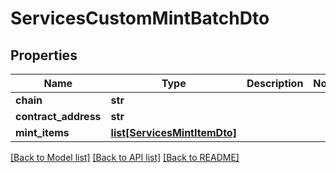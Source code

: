 # ServicesCustomMintBatchDto


## Properties
Name | Type | Description | Notes
------------ | ------------- | ------------- | -------------
**chain** | **str** |  | 
**contract_address** | **str** |  | 
**mint_items** | [**list[ServicesMintItemDto]**](ServicesMintItemDto.md) |  | 

[[Back to Model list]](../README.md#documentation-for-models) [[Back to API list]](../README.md#documentation-for-api-endpoints) [[Back to README]](../README.md)


